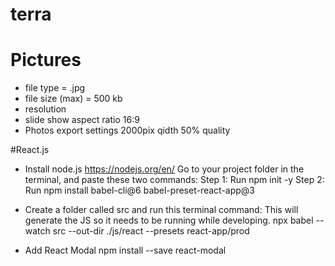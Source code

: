 # terra
# Pictures
- file type = .jpg
- file size (max)  = 500 kb
- resolution
- slide show aspect ratio 16:9
- Photos export settings 2000pix qidth 50% quality


#React.js
- Install node.js https://nodejs.org/en/
Go to your project folder in the terminal, and paste these two commands:
Step 1: Run npm init -y 
Step 2: Run npm install babel-cli@6 babel-preset-react-app@3

- Create a folder called src and run this terminal command:
This will generate the JS so it needs to be running while developing.
npx babel --watch src --out-dir ./js/react --presets react-app/prod

- Add React Modal 
npm install --save react-modal